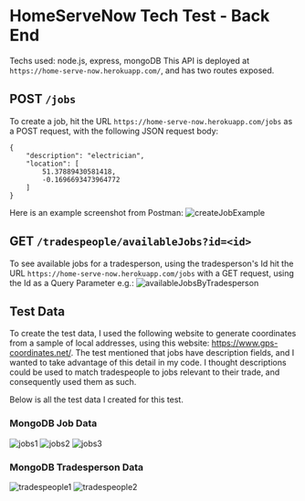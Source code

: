 # HomeServeNow Tech Test - Back End
Techs used: node.js, express, mongoDB
This API is deployed at `https://home-serve-now.herokuapp.com/`, and has two routes exposed.

## POST `/jobs`
To create a job, hit the URL `https://home-serve-now.herokuapp.com/jobs` as a POST request, with the following JSON request body:
```
{
    "description": "electrician",
    "location": [
        51.37889430581418,
        -0.1696693473964772
    ]
}
```
Here is an example screenshot from Postman:
![createJobExample](./screenshots/createJobExample.png)

## GET `/tradespeople/availableJobs?id=<id>`
To see available jobs for a tradesperson, using the tradesperson's Id hit the URL `https://home-serve-now.herokuapp.com/jobs` with a GET request, using the Id as a Query Parameter e.g.:
![availableJobsByTradesperson](./screenshots/availableJobsByTradesperson.png)

## Test Data
To create the test data, I used the following website to generate coordinates from a sample of local addresses, using this website: https://www.gps-coordinates.net/. 
The test mentioned that jobs have description fields, and I wanted to take advantage of this detail in my code. I thought descriptions could be used to match tradespeople to jobs relevant to their trade, and consequently used them as such.

Below is all the test data I created for this test.

### MongoDB Job Data
![jobs1](./screenshots/jobs1.png)
![jobs2](./screenshots/jobs2.png)
![jobs3](./screenshots/jobs3.png)

### MongoDB Tradesperson Data
![tradespeople1](./screenshots/tradespeople1.png)
![tradespeople2](./screenshots/tradespeople2.png)